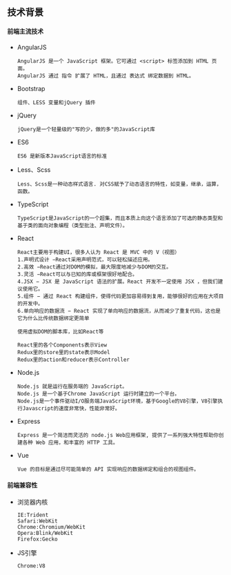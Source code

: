 ## 技术背景

#### 前端主流技术

* AngularJS
    ```
    AngularJS 是一个 JavaScript 框架。它可通过 <script> 标签添加到 HTML 页面。
    AngularJS 通过 指令 扩展了 HTML，且通过 表达式 绑定数据到 HTML。
    ```
* Bootstrap
    ```
    组件、LESS 变量和jQuery 插件
    ```
* jQuery
    ```
    jQuery是一个轻量级的"写的少，做的多"的JavaScript库
    ```
* ES6
    ```
    ES6 是新版本JavaScript语言的标准
    ```
* Less、Scss
    ```
    Less、Scss是一种动态样式语言. 对CSS赋予了动态语言的特性，如变量，继承，运算， 函数。
    ```
* TypeScript
    ```
    TypeScript是JavaScript的一个超集，而且本质上向这个语言添加了可选的静态类型和基于类的面向对象编程（类型批注、声明文件）。
    ```
* React
    ```
    React主要用于构建UI，很多人认为 React 是 MVC 中的 V（视图）
    1.声明式设计 −React采用声明范式，可以轻松描述应用。
    2.高效 −React通过对DOM的模拟，最大限度地减少与DOM的交互。
    3.灵活 −React可以与已知的库或框架很好地配合。
    4.JSX − JSX 是 JavaScript 语法的扩展。React 开发不一定使用 JSX ，但我们建议使用它。
    5.组件 − 通过 React 构建组件，使得代码更加容易得到复用，能够很好的应用在大项目的开发中。
    6.单向响应的数据流 − React 实现了单向响应的数据流，从而减少了重复代码，这也是它为什么比传统数据绑定更简单

    使用虚拟DOM的脚本库，比如React等

    React里的各个Components表示View
    Redux里的store里的state表示Model
    Redux里的action和reducer表示Controller
    ```
* Node.js
    ```
    Node.js 就是运行在服务端的 JavaScript。
    Node.js 是一个基于Chrome JavaScript 运行时建立的一个平台。
    Node.js是一个事件驱动I/O服务端JavaScript环境，基于Google的V8引擎，V8引擎执行Javascript的速度非常快，性能非常好。
    ```
* Express
    ```
    Express 是一个简洁而灵活的 node.js Web应用框架, 提供了一系列强大特性帮助你创建各种 Web 应用，和丰富的 HTTP 工具。
    ```
* Vue
    ```
    Vue 的目标是通过尽可能简单的 API 实现响应的数据绑定和组合的视图组件。
    ```

#### 前端兼容性

* 浏览器内核
    ```
    IE:Trident
    Safari:WebKit
    Chrome:Chromium/WebKit
    Opera:Blink/WebKit
    Firefox:Gecko
    ```

* JS引擎
    ```
    Chrome:V8
    ```
